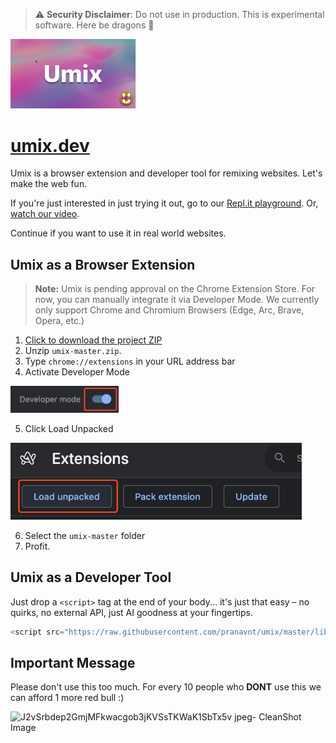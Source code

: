 > ⚠️ **Security Disclaimer**: Do not use in production. This is experimental software. Here be dragons 🐉

<a href="https://youtu.be/8rdGUPiv2O0" target="_blank"><img width="200" alt="Banner" src="/umix-banner.png"></a>

# [umix.dev](https://umix.dev)

Umix is a browser extension and developer tool for remixing websites. Let's make the web fun.

If you're just interested in just trying it out, go to our [Repl.it playground](https://replit.com/@aidenbai05/QuestionableRedForm#script.js). Or, [watch our video](https://youtu.be/8rdGUPiv2O0).

Continue if you want to use it in real world websites.

## Umix as a Browser Extension

> **Note:** Umix is pending approval on the Chrome Extension Store. For now, you can manually integrate it via Developer Mode. We currently only support Chrome and Chromium Browsers (Edge, Arc, Brave, Opera, etc.)

1. [Click to download the project ZIP](https://github.com/pranavnt/umix/archive/refs/heads/master.zip)
2. Unzip `umix-master.zip`.
3. Type `chrome://extensions` in your URL address bar
4. Activate Developer Mode
<img width="173" alt="image" src="/dev-mode.png">

5. Click Load Unpacked
<img width="466" alt="image" src="/unpacked.png">

6. Select the `umix-master` folder
7. Profit.

## Umix as a Developer Tool

Just drop a `<script>` tag at the end of your body... it's just that easy – no quirks, no external API, just AI goodness at your fingertips.

```js
<script src="https://raw.githubusercontent.com/pranavnt/umix/master/library.js?token=GHSAT0AAAAAAB4IOFADRX73XYILZ3H2UZGWZJL3W6Q"></script>
```

## Important Message

Please don't use this too much. For every 10 people who **DONT** use this we can afford 1 more red bull :)

![J2vSrbdep2GmjMFkwacgob3jKVSsTKWaK1SbTx5v jpeg` -  `CleanShot Image](https://github.com/pranavnt/umix/assets/38025074/3a85c4f3-c890-4459-9c1b-d4d3906e2ff4)


